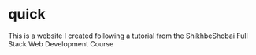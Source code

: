 # quick
This is a website I created following a tutorial from the ShikhbeShobai Full Stack Web Development Course
